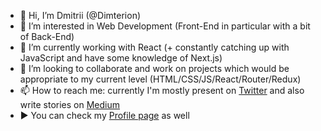 - 👋 Hi, I’m Dmitrii (@Dimterion)
- 👀 I’m interested in Web Development (Front-End in particular with a bit of Back-End)
- 🌱 I’m currently working with React (+ constantly catching up with JavaScript and have some knowledge of Next.js)
- 💞️ I’m looking to collaborate and work on projects which would be appropriate to my current level (HTML/CSS/JS/React/Router/Redux)
- 📫 How to reach me: currently I'm mostly present on [Twitter](https://twitter.com/Dimterion) and also write stories on [Medium](https://medium.com/@dimterion)
- ▶️ You can check my [Profile page](https://dimterion.github.io/) as well
